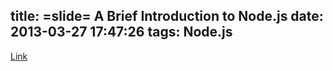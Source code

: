 title: =slide= A Brief Introduction to Node.js
date: 2013-03-27 17:47:26
tags: Node.js
---

[Link](/slides/briefintrotonode)